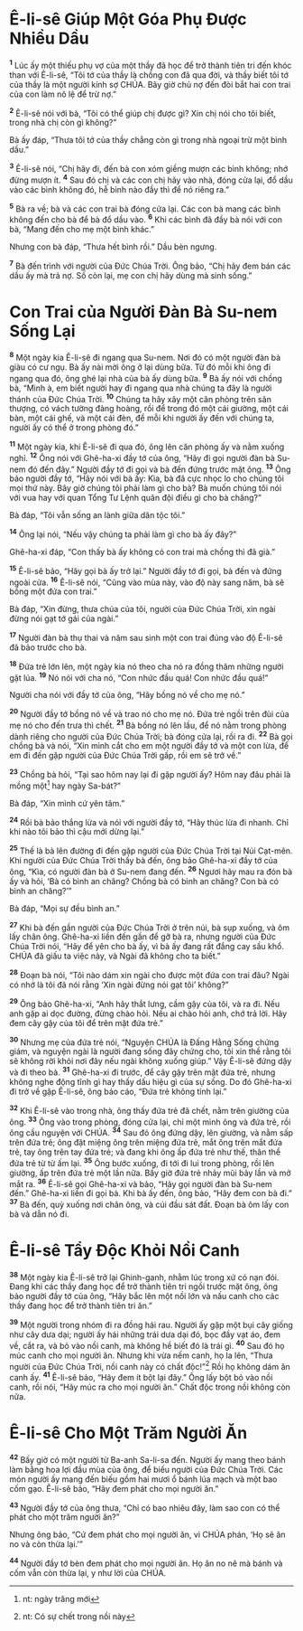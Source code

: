

# Ê-li-sê Giúp Một Góa Phụ Được Nhiều Dầu
<sup><b>1</b></sup> Lúc ấy một thiếu phụ vợ của một thầy đã học để trở thành tiên tri đến khóc than với Ê-li-sê, “Tôi tớ của thầy là chồng con đã qua đời, và thầy biết tôi tớ của thầy là một người kính sợ CHÚA. Bây giờ chủ nợ đến đòi bắt hai con trai của con làm nô lệ để trừ nợ.”

<sup><b>2</b></sup> Ê-li-sê nói với bà, “Tôi có thể giúp chị được gì? Xin chị nói cho tôi biết, trong nhà chị còn gì không?”

Bà ấy đáp, “Thưa tôi tớ của thầy chẳng còn gì trong nhà ngoại trừ một bình dầu.”

<sup><b>3</b></sup> Ê-li-sê nói, “Chị hãy đi, đến bà con xóm giềng mượn các bình không; nhớ đừng mượn ít. <sup><b>4</b></sup> Sau đó chị và các con chị hãy vào nhà, đóng cửa lại, đổ dầu vào các bình không đó, hễ bình nào đầy thì để nó riêng ra.”

<sup><b>5</b></sup> Bà ra về; bà và các con trai bà đóng cửa lại. Các con bà mang các bình không đến cho bà để bà đổ dầu vào. <sup><b>6</b></sup> Khi các bình đã đầy bà nói với con bà, “Mang đến cho mẹ một bình khác.”

Nhưng con bà đáp, “Thưa hết bình rồi.” Dầu bèn ngưng.

<sup><b>7</b></sup> Bà đến trình với người của Đức Chúa Trời. Ông bảo, “Chị hãy đem bán các dầu ấy mà trả nợ. Số còn lại, mẹ con chị hãy dùng mà sinh sống.”

# Con Trai của Người Đàn Bà Su-nem Sống Lại
<sup><b>8</b></sup> Một ngày kia Ê-li-sê đi ngang qua Su-nem. Nơi đó có một người đàn bà giàu có cư ngụ. Bà ấy nài mời ông ở lại dùng bữa. Từ đó mỗi khi ông đi ngang qua đó, ông ghé lại nhà của bà ấy dùng bữa. <sup><b>9</b></sup> Bà ấy nói với chồng bà, “Mình à, em biết người hay đi ngang qua nhà chúng ta đây là người thánh của Đức Chúa Trời. <sup><b>10</b></sup> Chúng ta hãy xây một căn phòng trên sân thượng, có vách tường đàng hoàng, rồi để trong đó một cái giường, một cái bàn, một cái ghế, và một cái đèn, để mỗi khi người ấy đến với chúng ta, người ấy có thể ở trong phòng đó.”

<sup><b>11</b></sup> Một ngày kia, khi Ê-li-sê đi qua đó, ông lên căn phòng ấy và nằm xuống nghỉ. <sup><b>12</b></sup> Ông nói với Ghê-ha-xi đầy tớ của ông, “Hãy đi gọi người đàn bà Su-nem đó đến đây.” Người đầy tớ đi gọi và bà đến đứng trước mặt ông. <sup><b>13</b></sup> Ông bảo người đầy tớ, “Hãy nói với bà ấy: Kìa, bà đã cực nhọc lo cho chúng tôi mọi thứ này. Bây giờ chúng tôi phải làm gì cho bà? Bà muốn chúng tôi nói với vua hay với quan Tổng Tư Lệnh quân đội điều gì cho bà chăng?”

Bà đáp, “Tôi vẫn sống an lành giữa dân tộc tôi.”

<sup><b>14</b></sup> Ông lại nói, “Nếu vậy chúng ta phải làm gì cho bà ấy đây?”

Ghê-ha-xi đáp, “Con thấy bà ấy không có con trai mà chồng thì đã già.”

<sup><b>15</b></sup> Ê-li-sê bảo, “Hãy gọi bà ấy trở lại.” Người đầy tớ đi gọi, bà đến và đứng ngoài cửa. <sup><b>16</b></sup> Ê-li-sê nói, “Cũng vào mùa này, vào độ này sang năm, bà sẽ bồng một đứa con trai.”

Bà đáp, “Xin đừng, thưa chúa của tôi, người của Đức Chúa Trời, xin ngài đừng nói gạt tớ gái của ngài.”

<sup><b>17</b></sup> Người đàn bà thụ thai và năm sau sinh một con trai đúng vào độ Ê-li-sê đã bảo trước cho bà.

<sup><b>18</b></sup> Đứa trẻ lớn lên, một ngày kia nó theo cha nó ra đồng thăm những người gặt lúa. <sup><b>19</b></sup> Nó nói với cha nó, “Con nhức đầu quá! Con nhức đầu quá!”

Người cha nói với đầy tớ của ông, “Hãy bồng nó về cho mẹ nó.”

<sup><b>20</b></sup> Người đầy tớ bồng nó về và trao nó cho mẹ nó. Đứa trẻ ngồi trên đùi của mẹ nó cho đến trưa thì chết. <sup><b>21</b></sup> Bà bồng nó lên lầu, để nó nằm trong phòng dành riêng cho người của Đức Chúa Trời; bà đóng cửa lại, rồi ra đi. <sup><b>22</b></sup> Bà gọi chồng bà và nói, “Xin mình cắt cho em một người đầy tớ và một con lừa, để em đi đến gặp người của Đức Chúa Trời gấp, rồi em sẽ trở về.”

<sup><b>23</b></sup> Chồng bà hỏi, “Tại sao hôm nay lại đi gặp người ấy? Hôm nay đâu phải là mồng một[^1] hay ngày Sa-bát?”

Bà đáp, “Xin mình cứ yên tâm.”

<sup><b>24</b></sup> Rồi bà bảo thắng lừa và nói với người đầy tớ, “Hãy thúc lừa đi nhanh. Chỉ khi nào tôi bảo thì cậu mới dừng lại.”

<sup><b>25</b></sup> Thế là bà lên đường đi đến gặp người của Đức Chúa Trời tại Núi Cạt-mên. Khi người của Đức Chúa Trời thấy bà đến, ông bảo Ghê-ha-xi đầy tớ của ông, “Kìa, có người đàn bà ở Su-nem đang đến. <sup><b>26</b></sup> Ngươi hãy mau ra đón bà ấy và hỏi, ‘Bà có bình an chăng? Chồng bà có bình an chăng? Con bà có bình an chăng?’”

Bà đáp, “Mọi sự đều bình an.”

<sup><b>27</b></sup> Khi bà đến gần người của Đức Chúa Trời ở trên núi, bà sụp xuống, và ôm lấy chân ông. Ghê-ha-xi liền đến gần để gỡ bà ra, nhưng người của Đức Chúa Trời nói, “Hãy để yên cho bà ấy, vì bà ấy đang rất đắng cay sầu khổ. CHÚA đã giấu ta việc này, và Ngài đã không cho ta biết.”

<sup><b>28</b></sup> Đoạn bà nói, “Tôi nào dám xin ngài cho được một đứa con trai đâu? Ngài có nhớ là tôi đã nói rằng ‘Xin ngài đừng nói gạt tôi’ không?”

<sup><b>29</b></sup> Ông bảo Ghê-ha-xi, “Anh hãy thắt lưng, cầm gậy của tôi, và ra đi. Nếu anh gặp ai dọc đường, đừng chào hỏi. Nếu ai chào hỏi anh, chớ trả lời. Hãy đem cây gậy của tôi để trên mặt đứa trẻ.”

<sup><b>30</b></sup> Nhưng mẹ của đứa trẻ nói, “Nguyện CHÚA là Đấng Hằng Sống chứng giám, và nguyện ngài là người đang sống đây chứng cho, tôi xin thề rằng tôi sẽ không rời khỏi nơi đây nếu ngài không xuống giúp.” Vậy Ê-li-sê đứng dậy và đi theo bà. <sup><b>31</b></sup> Ghê-ha-xi đi trước, để cây gậy trên mặt đứa trẻ, nhưng không nghe động tĩnh gì hay thấy dấu hiệu gì của sự sống. Do đó Ghê-ha-xi đi trở về gặp Ê-li-sê, ông báo cáo, “Đứa trẻ không tỉnh lại.”

<sup><b>32</b></sup> Khi Ê-li-sê vào trong nhà, ông thấy đứa trẻ đã chết, nằm trên giường của ông. <sup><b>33</b></sup> Ông vào trong phòng, đóng cửa lại, chỉ một mình ông và đứa trẻ, rồi ông cầu nguyện với CHÚA. <sup><b>34</b></sup> Sau đó ông đứng dậy, lên giường, và nằm sấp trên đứa trẻ; ông đặt miệng ông trên miệng đứa trẻ, mắt ông trên mắt đứa trẻ, tay ông trên tay đứa trẻ; và đang khi ông ấp đứa trẻ như thế, thân thể đứa trẻ từ từ ấm lại. <sup><b>35</b></sup> Ông bước xuống, đi tới đi lui trong phòng, rồi lên giường, ấp trên đứa trẻ một lần nữa. Bấy giờ đứa trẻ nhảy mũi bảy lần và mở mắt ra. <sup><b>36</b></sup> Ê-li-sê gọi Ghê-ha-xi và bảo, “Hãy gọi người đàn bà Su-nem đến.” Ghê-ha-xi liền đi gọi bà. Khi bà ấy đến, ông bảo, “Hãy đem con bà đi.” <sup><b>37</b></sup> Bà đến, quỳ xuống nơi chân ông, và cúi đầu sát đất. Đoạn bà ôm lấy con bà và dẫn nó đi.

# Ê-li-sê Tẩy Độc Khỏi Nồi Canh
<sup><b>38</b></sup> Một ngày kia Ê-li-sê trở lại Ghinh-ganh, nhằm lúc trong xứ có nạn đói. Đang khi các thầy đang học để trở thành tiên tri ngồi trước mặt ông, ông bảo người đầy tớ của ông, “Hãy bắc lên một nồi lớn và nấu canh cho các thầy đang học để trở thành tiên tri ăn.”

<sup><b>39</b></sup> Một người trong nhóm đi ra đồng hái rau. Người ấy gặp một bụi cây giống như cây dưa dại; người ấy hái những trái dưa dại đó, bọc đầy vạt áo, đem về, cắt ra, và bỏ vào nồi canh, mà không hề biết đó là trái gì. <sup><b>40</b></sup> Sau đó họ múc canh cho mọi người ăn. Nhưng khi vừa nếm canh, họ la lên, “Thưa người của Đức Chúa Trời, nồi canh này có chất độc!”[^2] Rồi họ không dám ăn canh ấy. <sup><b>41</b></sup> Ê-li-sê bảo, “Hãy đem ít bột lại đây.” Ông lấy bột bỏ vào nồi canh, rồi nói, “Hãy múc ra cho mọi người ăn.” Chất độc trong nồi không còn nữa.

# Ê-li-sê Cho Một Trăm Người Ăn
<sup><b>42</b></sup> Bấy giờ có một người từ Ba-anh Sa-li-sa đến. Người ấy mang theo bánh làm bằng hoa lợi đầu mùa của ông, để biếu người của Đức Chúa Trời. Các món người ấy mang đến biếu gồm hai mươi ổ bánh lúa mạch và một bao cốm gạo. Ê-li-sê bảo, “Hãy đem phát cho mọi người ăn.”

<sup><b>43</b></sup> Người đầy tớ của ông thưa, “Chỉ có bao nhiêu đây, làm sao con có thể phát cho một trăm người ăn?”

Nhưng ông bảo, “Cứ đem phát cho mọi người ăn, vì CHÚA phán, ‘Họ sẽ ăn no và còn thừa lại.’”

<sup><b>44</b></sup> Người đầy tớ bèn đem phát cho mọi người ăn. Họ ăn no nê mà bánh và cốm vẫn còn thừa lại, y như lời của CHÚA.

[^1]: nt: ngày trăng mới
[^2]: nt: Có sự chết trong nồi này
